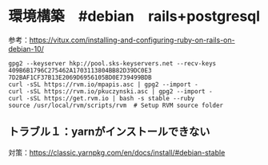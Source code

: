 # 環境構築　#debian　rails+postgresql
参考：https://vitux.com/installing-and-configuring-ruby-on-rails-on-debian-10/
```
gpg2 --keyserver hkp://pool.sks-keyservers.net --recv-keys 409B6B1796C275462A1703113804BB82D39DC0E3 7D2BAF1CF37B13E2069D6956105BD0E739499BDB
curl -sSL https://rvm.io/mpapis.asc | gpg2 --import -
curl -sSL https://rvm.io/pkuczynski.asc | gpg2 --import -
curl -sSL https://get.rvm.io | bash -s stable --ruby
source /usr/local/rvm/scripts/rvm  # Setup RVM source folder
  ```
  
## トラブル１：yarnがインストールできない
対策：https://classic.yarnpkg.com/en/docs/install/#debian-stable

